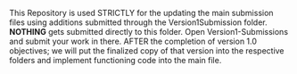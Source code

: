 This Repository is used STRICTLY for the updating the main submission files using additions submitted through the Version1Submission folder. **NOTHING** gets submitted directly to this folder. Open Version1-Submissions and submit your work in there. AFTER the completion of version 1.0 objectives; we will put the finalized copy of that version into the respective folders and implement functioning code into the main file.
